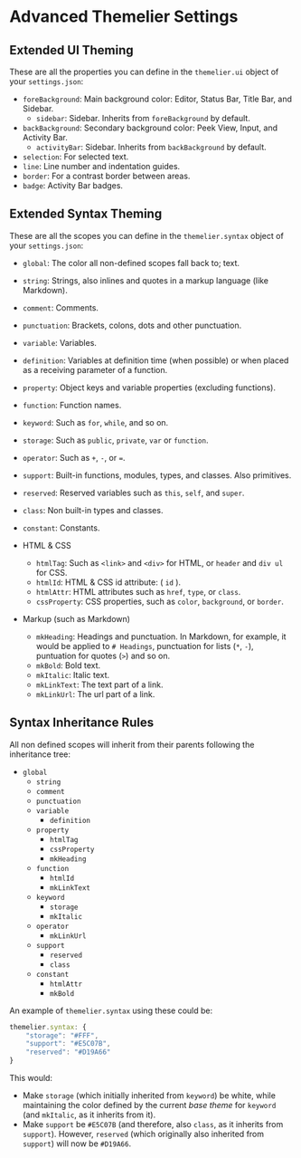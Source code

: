 # Advanced Themelier Settings

## Extended UI Theming

These are all the properties you can define in the `themelier.ui` object of your `settings.json`:

- `foreBackground`: Main background color: Editor, Status Bar, Title Bar, and Sidebar.
    - `sidebar`: Sidebar. Inherits from `foreBackground` by default.
- `backBackground`: Secondary background color: Peek View, Input, and Activity Bar.
    - `activityBar`: Sidebar. Inherits from `backBackground` by default.
- `selection`: For selected text.
- `line`: Line number and indentation guides.
- `border`: For a contrast border between areas.
- `badge`: Activity Bar badges.

## Extended Syntax Theming

These are all the scopes you can define in the `themelier.syntax` object of your `settings.json`:

- `global`: The color all non-defined scopes fall back to; text.
- `string`: Strings, also inlines and quotes in a markup language (like Markdown).
- `comment`: Comments.
- `punctuation`: Brackets, colons, dots and other punctuation.
- `variable`: Variables.
- `definition`: Variables at definition time (when possible) or when placed as a receiving parameter of a function.
- `property`: Object keys and variable properties (excluding functions).
- `function`: Function names.
- `keyword`: Such as `for`, `while`, and so on.
- `storage`: Such as `public`, `private`, `var` or `function`.
- `operator`: Such as `+`, `-`, or `=`.
- `support`: Built-in functions, modules, types, and classes. Also primitives.
- `reserved`: Reserved variables such as `this`, `self`, and `super`.
- `class`: Non built-in types and classes.
- `constant`: Constants.

- HTML & CSS
    - `htmlTag`: Such as `<link>` and `<div>` for HTML, or `header` and `div ul` for CSS.
    - `htmlId`: HTML & CSS id attribute: ( `id` ).
    - `htmlAttr`: HTML attributes such as `href`, `type`, or `class`.
    - `cssProperty`: CSS properties, such as `color`, `background`, or `border`.

- Markup (such as Markdown)
    - `mkHeading`: Headings and punctuation. In Markdown, for example, it would be applied to `# Headings`, punctuation for lists (`*`, `-`), puntuation for quotes (`>`) and so on.
    - `mkBold`: Bold text.
    - `mkItalic`: Italic text.
    - `mkLinkText`: The text part of a link.
    - `mkLinkUrl`: The url part of a link.

## Syntax Inheritance Rules

All non defined scopes will inherit from their parents following the inheritance tree:

- `global`
    - `string`
    - `comment`
    - `punctuation`
    - `variable`
        - `definition`
    - `property`
        - `htmlTag`
        - `cssProperty`
        - `mkHeading`
    - `function`
        - `htmlId`
        - `mkLinkText`
    - `keyword`
        - `storage`
        - `mkItalic`
    - `operator`
        - `mkLinkUrl`
    - `support`
        - `reserved`
        - `class`
    - `constant`
        - `htmlAttr`
        - `mkBold`

An example of `themelier.syntax` using these could be:

```javascript
themelier.syntax: {
    "storage": "#FFF",
    "support": "#E5C07B",
    "reserved": "#D19A66"
}
```

This would:
- Make `storage` (which initially inherited from `keyword`) be white, while maintaining the color defined by the current *base theme* for `keyword` (and `mkItalic`, as it inherits from it).
- Make `support` be `#E5C07B` (and therefore, also `class`, as it inherits from `support`). However, `reserved` (which originally also inherited from `support`) will now be `#D19A66`.


